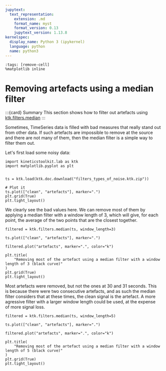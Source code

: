 ```yaml
---
jupytext:
  text_representation:
    extension: .md
    format_name: myst
    format_version: 0.13
    jupytext_version: 1.13.8
kernelspec:
  display_name: Python 3 (ipykernel)
  language: python
  name: python3
---
```


```{code-cell} ipython3
:tags: [remove-cell]
%matplotlib inline
```

# Removing artefacts using a median filter

:::{card} Summary
This section shows how to filter out artefacts using [ktk.filters.median](api/ktk.filters.median.rst)
:::

Sometimes, TimeSeries data is filled with bad measures that really stand out from other data. If such artefacts are impossible to remove at the source and there are not many of them, then the median filter is a simple way to filter them out.

Let's first load some noisy data:

```{code-cell} ipython3
import kineticstoolkit.lab as ktk
import matplotlib.pyplot as plt


ts = ktk.load(ktk.doc.download("filters_types_of_noise.ktk.zip"))

# Plot it
ts.plot(["clean", "artefacts"], marker=".")
plt.grid(True)
plt.tight_layout()
```

We clearly see the bad values here. We can remove most of them by applying a median filter with a window length of 3, which will give, for each point, the average of the two points that are the closest together.

```{code-cell} ipython3
filtered = ktk.filters.median(ts, window_length=3)

ts.plot(["clean", "artefacts"], marker=".")

filtered.plot("artefacts", marker=".", color="k")

plt.title(
    "Removing most of the artefact using a median filter with a window length of 3 (black curve)"
)
plt.grid(True)
plt.tight_layout()
```

Most artefacts were removed, but not the ones at 30 and 31 seconds. This is because there were two consecutive artefacts, and as such the median filter considers that at these times, the clean signal is the artefact. A more agressive filter with a larger window length could be used, at the expense of more signal loss.

```{code-cell} ipython3
filtered = ktk.filters.median(ts, window_length=5)

ts.plot(["clean", "artefacts"], marker=".")

filtered.plot("artefacts", marker=".", color="k")

plt.title(
    "Removing most of the artefact using a median filter with a window length of 5 (black curve)"
)
plt.grid(True)
plt.tight_layout()
```
